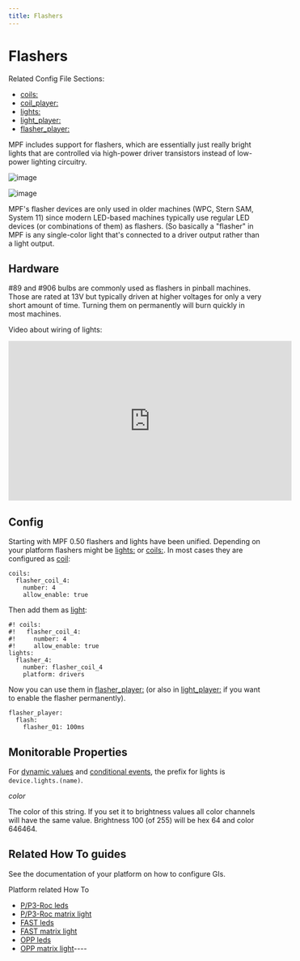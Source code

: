 ```yaml
---
title: Flashers
---
```


# Flashers


Related Config File Sections:

* [coils:](../../config/coils.md)
* [coil_player:](../../config/coil_player.md)
* [lights:](../../config/lights.md)
* [light_player:](../../config/light_player.md)
* [flasher_player:](../../config/flasher_player.md)

MPF includes support for flashers, which are essentially just really
bright lights that are controlled via high-power driver transistors
instead of low-power lighting circuitry.

![image](/docs/mechs/images/flasher1.jpg)

![image](/docs/mechs/images/flasher2.jpg)

MPF's flasher devices are only used in older machines (WPC, Stern SAM,
System 11) since modern LED-based machines typically use regular LED
devices (or combinations of them) as flashers. (So basically a
"flasher" in MPF is any single-color light that's connected to a
driver output rather than a light output.

## Hardware

\#89 and \#906 bulbs are commonly used as flashers in pinball machines.
Those are rated at 13V but typically driven at higher voltages for only
a very short amount of time. Turning them on permanently will burn
quickly in most machines.

Video about wiring of lights:

<div class="video-wrapper">
<iframe width="560" height="315" src="https://www.youtube.com/embed/C9GzkMduEKY" title="YouTube video player" frameborder="0" allow="accelerometer; autoplay; clipboard-write; encrypted-media; gyroscope; picture-in-picture" allowfullscreen></iframe>
</div>

## Config

Starting with MPF 0.50 flashers and lights have been unified. Depending
on your platform flashers might be [lights:](../../config/lights.md) or [coils:](../../config/coils.md). In most
cases they are configured as [coil](../../config/coils.md):

``` mpf-config
coils:
  flasher_coil_4:
    number: 4
    allow_enable: true
```

Then add them as [light](../../config/lights.md):

``` mpf-config
#! coils:
#!   flasher_coil_4:
#!     number: 4
#!     allow_enable: true
lights:
  flasher_4:
    number: flasher_coil_4
    platform: drivers
```

Now you can use them in [flasher_player:](../../config/flasher_player.md) (or also in [light_player:](../../config/light_player.md) if you want to enable the flasher permanently).

``` mpf-config
flasher_player:
  flash:
    flasher_01: 100ms
```

## Monitorable Properties

For
[dynamic values](../../config/instructions/dynamic_values.md) and
[conditional events](../../events/overview/conditional.md), the prefix for lights is `device.lights.(name)`.

*color*

The color of this string. If you set it to brightness values all color channels will have the same value. Brightness 100 (of 255) will be hex 64 and color 646464.

## Related How To guides

See the documentation of your platform on how to configure GIs.

Platform related How To

* [P/P3-Roc leds](../../hardware/multimorphic/leds.md)
* [P/P3-Roc matrix light](../../hardware/multimorphic/lights.md)
* [FAST leds](../../hardware/fast/leds.md)
* [FAST matrix light](../../hardware/fast/lights.md)
* [OPP leds](../../hardware/opp/leds.md)
* [OPP matrix light](../../hardware/opp/lights.md)----
